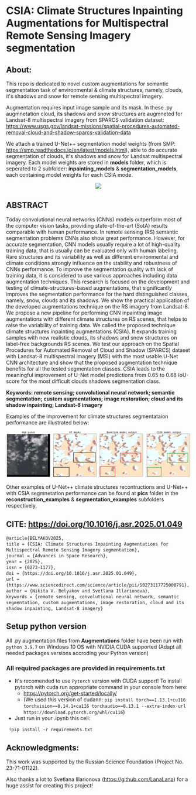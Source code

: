 # **CSIA: Climate Structures Inpainting Augmentations for Multispectral Remote Sensing Imagery segmentation**

## **About:**

This repo is dedicated to novel custom augmentations for semantic segmentation task of environmental & climate structures, namely, clouds, it's shadows and snow for remote sensing multispectral imagery.

Augmentation requires input image sample and its mask. In these .py augmnetation cloud, its shadows and snow structures are augmneted for Landsat-8 multispectral imagery from SPARCS validation dataset: https://www.usgs.gov/landsat-missions/spatial-procedures-automated-removal-cloud-and-shadow-sparcs-validation-data

We attach a trained U-Net++ segmentation model weights (from SMP: https://smp.readthedocs.io/en/latest/models.html), able to do accurate segmentation of clouds, it's shadows and snow for Landsat multispectral imagery. Each model weights are stored in **models** folder, which is seperated to 2 subfolder: **inpainting_models** & **segmentation_models**, each containing model weights for each CSIA mode.

<center><img src="CSIA_aug_scheme2.png" width="800"></center>

## **ABSTRACT**
Today convolutional neural networks (CNNs) models outperform most of the computer vision tasks, providing state-of-the-art (SotA) results comparable with human performance. In remote sensing (RS) semantic segmentation problems CNNs also show great performance. However, for accurate segmentation, CNN models usually require a lot of high-quality training data, that is usually can be evaluated only with human labeling. Rare structures and its variability as well as different environmental and climate conditions strongly influence on the stability and robustness of CNNs performance. To improve the segmentation quality with lack of training data, it is considered to use various approaches including data augmentation techniques. This research is focused on the development and testing of climate-structures-based augmentations, that significantly improves the segmentation performance for the hard distinguished classes, namely, snow, clouds and its shadows. We show the practical application of the developed augmentations technique on the RS imagery from Landsat-8. We propose a new pipeline for performing CNN inpainting image augmentations with different climate structures on RS scenes, that helps to raise the variability of training data. We called the proposed technique climate structures inpainting augmentations (CSIA). It expands training samples with new realistic clouds, its shadows and snow structures on label-free backgrounds RS scenes. We test our approach on the Spatial Procedures for Automated Removal of Cloud and Shadow (SPARCS) dataset with Landsat-8 multispectral imagery (MSI) with the most usable U-Net CNN architecture and show that the proposed augmentation technique benefits for all the tested segmentation classes. CSIA leads to the meaningful improvement of U-Net model predictions from 0.65 to 0.68 IoU-score for the most difficult clouds shadows segmentation class.

**Keywords: remote sensing; convolutional neural network; semantic segmentation; custom augmentations; image restoration; cloud and its shadow inpainting; Landsat-8 imagery**

Examples of the improvement for climate structures segmentataion performance are illustrated below:

<center><img src="./pics/segmentation_examples/predict_BASE_vs_CSIA13.png" width="800"></center>


Other examples of U-Net++ climate structures recontructions and U-Net++ with CSIA segmnetation performance can be found at **pics** folder in the **reconstruction_examples** & **segmentation_examples** subfolders respectively.

## **CITE**: https://doi.org/10.1016/j.asr.2025.01.049

```
@article{BELYAKOV2025,
title = {CSIA: Climate Structures Inpainting Augmentations for Multispectral Remote Sensing Imagery segmentation},
journal = {Advances in Space Research},
year = {2025},
issn = {0273-1177},
doi = {https://doi.org/10.1016/j.asr.2025.01.049},
url = {https://www.sciencedirect.com/science/article/pii/S0273117725000791},
author = {Nikita V. Belyakov and Svetlana Illarionova},
keywords = {remote sensing, convolutional neural network, semantic segmentation, custom augmentations, image restoration, cloud and its shadow inpainting, Landsat-8 imagery}
```

## Setup python version
All .py augmentation files from **Augmentations** folder have been run with `python 3.9.7` on Windows 10 OS with NVIDIA CUDA supported (Adapt all needed packages versions accroding your Python version)

### All required packages are provided in requirements.txt
- It's recomended to use `Pytorch` version with CUDA support! To install pytorch with cuda run appropriate command in your console from here:
  - https://pytorch.org/get-started/locally/
  - (We used this version of cudann: `pip install torch==1.13.1+cu116 torchvision==0.14.1+cu116 torchaudio==0.13.1 --extra-index-url https://download.pytorch.org/whl/cu116`)
- Just run in your .ipynb this cell:
```
 !pip install -r requirements.txt
```
## Acknowledgments:

This work was supported by the Russian Science Foundation (Project No. 23-71-01122).

Also thanks a lot to Svetlana Illarionova (https://github.com/LanaLana) for a huge assist for creating this project!
